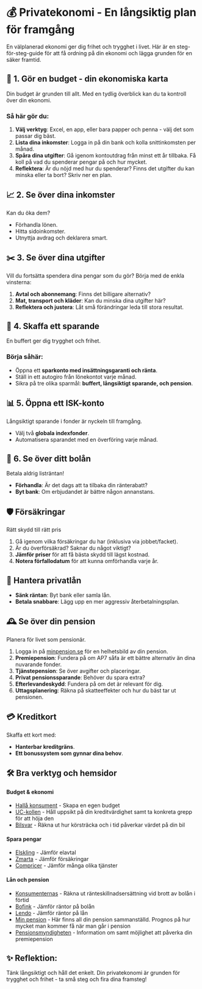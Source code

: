 # 💰 Privatekonomi - En långsiktig plan för framgång
En välplanerad ekonomi ger dig frihet och trygghet i livet. Här är en steg-för-steg-guide för
att få ordning på din ekonomi och lägga grunden för en säker framtid.

## 📝 1. Gör en budget - din ekonomiska karta
Din budget är grunden till allt. Med en tydlig överblick kan du ta kontroll över din ekonomi.

### Så här gör du:
1. **Välj verktyg**: Excel, en app, eller bara papper och penna - välj det som passar dig bäst.
2. **Lista dina inkomster**: Logga in på din bank och kolla snittinkomsten per månad.
3. **Spåra dina utgifter**: Gå igenom kontoutdrag från minst ett år tillbaka. Få koll på vad du
   spenderar pengar på och hur mycket.
4. **Reflektera**: Är du nöjd med hur du spenderar? Finns det utgifter du kan minska eller
   ta bort? Skriv ner en plan.

## 📈 2. Se över dina inkomster
Kan du öka dem?
* Förhandla lönen.
* Hitta sidoinkomster.
* Utnyttja avdrag och deklarera smart.

## ✂️ 3. Se över dina utgifter
Vill du fortsätta spendera dina pengar som du gör? Börja med de enkla vinsterna:
1. **Avtal och abonnemang**: Finns det billigare alternativ?
2. **Mat, transport och kläder**: Kan du minska dina utgifter här?
3. **Reflektera och justera**: Låt små förändringar leda till stora resultat.

## 💾 4. Skaffa ett sparande
En buffert ger dig trygghet och frihet.

### Börja såhär:
* Öppna ett **sparkonto med insättningsgaranti och ränta**.
* Ställ in ett autogiro från lönekontot varje månad.
* Sikra på tre olika sparmål: **buffert, långsiktigt sparande, och pension**.

## 📊 5. Öppna ett ISK-konto
Långsiktigt sparande i fonder är nyckeln till framgång.
* Välj två **globala indexfonder**.
* Automatisera sparandet med en överföring varje månad.

## 🏡 6. Se över ditt bolån
Betala aldrig listräntan!
* **Förhandla**: Är det dags att ta tilbaka din ränterabatt?
* **Byt bank**: Om erbjudandet är bättre någon annanstans.

## 🛡️ Försäkringar
Rätt skydd till rätt pris
1. Gå igenom vilka försäkringar du har (inklusiva via jobbet/facket).
2. Är du överförsäkrad? Saknar du något viktigt?
3. **Jämför priser** för att få bästa skydd till lägst kostnad.
4. **Notera förfallodatum** för att kunna omförhandla varje år.

## 🧾 Hantera privatlån
* **Sänk räntan**: Byt bank eller samla lån.
* **Betala snabbare**: Lägg upp en mer aggressiv återbetalningsplan.

## 🕰️ Se över din pension
Planera för livet som pensionär.
1. Logga in på [minpension.se](https://www.minpension.se/) för en helhetsbild av din pension.
2. **Premiepension**: Fundera på om AP7 såfa är ett bättre alternativ än dina nuvarande fonder.
3. **Tjänstepension**: Se över avgifter och placeringar.
4. **Privat pensionssparande**: Behöver du spara extra?
5. **Efterlevandeskydd**: Fundera på om det är relevant för dig.
6. **Uttagsplanering**: Räkna på skatteeffekter och hur du bäst tar ut pensionen.

## 💳 Kreditkort
Skaffa ett kort med:
* **Hanterbar kreditgräns**.
* **Ett bonussystem som gynnar dina behov**.

## 🛠️ Bra verktyg och hemsidor
#### Budget & ekonomi
* [Hallå konsument](https://hallakonsument.se/) - Skapa en egen budget
* [UC-kollen](https://www.minuc.se/kreditkollen) - Håll uppsikt på din kreditvärdighet samt ta
  konkreta grepp för att höja den
* [Bilsvar](https://www.bilsvar.se/) - Räkna ut hur körsträcka och i tid påverkar värdet på din
  bil

#### Spara pengar
* [Elskling](https://www.elskling.se/) - Jämför elavtal
* [Zmarta](https://www.zmarta.se/forsakring) - Jämför försäkringar
* [Compricer](https://www.compricer.se/) - Jämför många olika tjänster

#### Lån och pension
* [Konsumenternas](https://www.konsumenternas.se/) - Räkna ut ränteskillnadsersättning vid brott
  av bolån i förtid
* [Bofink](https://bofink.se/sv/) - Jämför räntor på bolån
* [Lendo](https://www.lendo.se/) - Jämför räntor på lån
* [Min pension](https://www.minpension.se/) - Här finns all din pension sammanställd. Prognos på
  hur mycket man kommer få när man går i pension
* [Pensionsmyndigheten](https://www.pensionsmyndigheten.se/) - Information om samt möjlighet att
  påverka din premiepension

## ✨ Reflektion:
Tänk långsiktigt och håll det enkelt. Din privatekonomi är grunden för trygghet och frihet - ta
små steg och fira dina framsteg!
